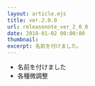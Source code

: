 ```yaml
---
layout: article.ejs
title: ver.2.0.0
url: releasenote_ver_2_0_0
date: 2018-01-02 00:00:00
thumbnail: 
excerpt: 名前を付けました。
---
```


* 名前を付けました
* 各種微調整
